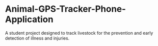 # Animal-GPS-Tracker-Phone-Application
A student project designed to track livestock for the prevention and early detection of illness and injuries.
